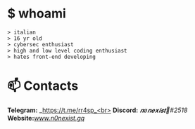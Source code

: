# $ whoami
```
> italian
> 16 yr old
> cybersec enthusiast
> high and low level coding enthusiast
> hates front-end developing
```

# 📫 Contacts
**Telegram:** _https://t.me/rr4sp_<br>
**Discord:** _𝒏ø𝒏𝒆𝒙𝒊𝒔𝒕🌙#2518_
**Website:**_www.n0nexist.gq_

